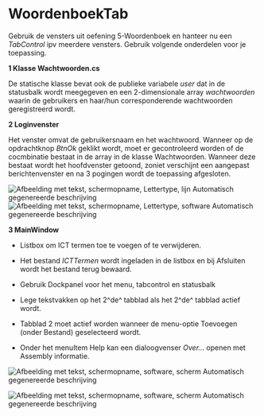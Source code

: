 # WoordenboekTab

Gebruik de vensters uit oefening 5-Woordenboek en hanteer nu een
*TabControl* ipv meerdere vensters. Gebruik volgende onderdelen voor je
toepassing.

**1 Klasse Wachtwoorden.cs**

De statische klasse bevat ook de publieke variabele *user* dat in de
statusbalk wordt meegegeven en een 2-dimensionale array *wachtwoorden*
waarin de gebruikers en haar/hun corresponderende wachtwoorden
geregistreerd wordt.

**2 Loginvenster**

Het venster omvat de gebruikersnaam en het wachtwoord. Wanneer op de
opdrachtknop *BtnOk* geklikt wordt, moet er gecontroleerd worden of de
cocmbinatie bestaat in de array in de klasse Wachtwoorden. Wanneer deze
bestaat wordt het hoofdvenster getoond, zoniet verschijnt een aangepast
berichtenvenster en na 3 pogingen wordt de toepassing afgesloten.

![Afbeelding met tekst, schermopname, Lettertype, lijn Automatisch
gegenereerde
beschrijving](./images/media/image1.png)![Afbeelding met tekst, schermopname,
Lettertype, software Automatisch gegenereerde
beschrijving](./images/media/image2.png)

**3 MainWindow**

-   Listbox om ICT termen toe te voegen of te verwijderen.

-   Het bestand *ICTTermen* wordt ingeladen in de listbox en bij
    Afsluiten wordt het bestand terug bewaard.

-   Gebruik Dockpanel voor het menu, tabcontrol en statusbalk

-   Lege tekstvakken op het 2^de^ tabblad als het 2^de^ tabblad actief
    wordt.

-   Tabblad 2 moet actief worden wanneer de menu-optie Toevoegen (onder
    Bestand) geselecteerd wordt.

-   Onder het menuItem Help kan een dialoogvenser *Over...* openen met
    Assembly informatie.

![Afbeelding met tekst, schermopname, software, scherm Automatisch
gegenereerde beschrijving](./images/media/image4.png)

![Afbeelding met tekst, schermopname, software, scherm Automatisch
gegenereerde beschrijving](./images/media/image5.png)
